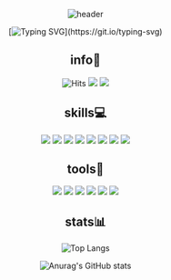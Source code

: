 <div align="center">

![header](https://capsule-render.vercel.app/api?type=waving&color=926ecc&height=300&section=header&text=Hyemin%20Choi&fontSize=90&fontColor=000000)
 
[![Typing SVG](https://readme-typing-svg.herokuapp.com?duration=7000&color=89449F&center=true&width=700&lines=Welcome+to+my+GitHub!;Everything+in+your+world+is+created+by+what+you+think.)](https://git.io/typing-svg)
</div>
<div align="center">
<h2>info🌱</h2>
 </div>
<div align="center">
 
![Hits](https://hits.seeyoufarm.com/api/count/incr/badge.svg?url=https%3A%2F%2Fgithub.com%2FHyemin-12&count_bg=%23000000&title_bg=%23000000&icon=github.svg&icon_color=%23E6E6E6&title=GitHub&edge_flat=false)
 <a href="https://www.instagram.com/hyemin.05"><img src="https://img.shields.io/badge/Instagram-c06bbe?style=flat&logo=Instagram&logoColor=FFFFFF"/></a>
<a href="https://velog.io/@chm0202"><img src="https://img.shields.io/badge/Velog-20C997?style=flat&logo=Velog&logoColor=FFFFFF"/></a>
</div>
<div align="center">
<h2>skills💻</h2>
 </div>
<div align="center">
 
<img src="https://img.shields.io/badge/Java-007396?style=flat&logo=Java&logoColor=FFFFFF"/> <img src="https://img.shields.io/badge/C-A8B9CC?style=flat&logo=C&logoColor=FFFFFF"/>
<img src="https://img.shields.io/badge/Python-3776AB?style=flat&logo=Python&logoColor=FFFFFF"/>
<img src="https://img.shields.io/badge/Javascript-F7DF1E?style=flat&logo=JavaScript&logoColor=FFFFFF"/>
<img src="https://img.shields.io/badge/Kotlin-7F52FF?style=flat&logo=Kotlin&logoColor=FFFFFF"/>
<img src="https://img.shields.io/badge/HTML5-E34F26?style=flat&logo=HTML5&logoColor=FFFFFF"/>
<img src="https://img.shields.io/badge/CSS3-1572B6?style=flat&logo=CSS3&logoColor=FFFFFF"/>
 <img src="https://img.shields.io/badge/MySQL-4479A1?style=flat&logo=MySQL&logoColor=FFFFFF"/>
 </div>
<div align="center">
<h2>tools🔧</h2>
 </div>
<div align="center">
 
<img src="https://img.shields.io/badge/Eclipse-2C2255?style=flat&logo=Eclipse IDE&logoColor=FFFFFF"/> <img src="https://img.shields.io/badge/IntelliJ-000000?style=flat&logo=IntelliJ IDEA&logoColor=FFFFFF"/>
<img src="https://img.shields.io/badge/VisualStudio-5C2D91?style=flat&logo=Visual Studio&logoColor=FFFFFF"/>
<img src="https://img.shields.io/badge/VisualStudioCode-007ACC?style=flat&logo=Visual Studio Code&logoColor=FFFFFF"/>
<img src="https://img.shields.io/badge/SublimeText-FF9800?style=flat&logo=Sublime Text&logoColor=FFFFFF"/>
<img src="https://img.shields.io/badge/AndroidStudio-3DDC84?style=flat&logo=Android Studio&logoColor=FFFFFF"/>
</div>
<div align="center">
<h2>stats📊</h2>
 </div>
<div align="center">

![Top Langs](https://github-readme-stats.vercel.app/api/top-langs/?username=Hyemin-12&layout=compact&title_color=c06bbe&text_color=FFFFFF&icon_color=f6e06a&bg_color=000000)

![Anurag's GitHub stats](https://github-readme-stats.vercel.app/api?username=Hyemin-12&show_icons=true&title_color=c06bbe&text_color=FFFFFF&icon_color=f6e06a&bg_color=000000)
</div>
